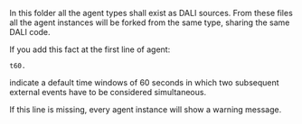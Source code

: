 In this folder all the agent types shall 
exist as DALI sources. From these files all the agent 
instances will be forked from the same type, 
sharing the same DALI code.

If you add this fact at the first line of agent:

    t60.

indicate a default time windows of 60 seconds in which 
two subsequent external events have to be considered simultaneous.

If this line is missing, every agent instance will show a warning message.
